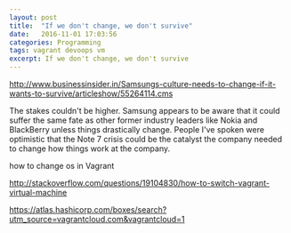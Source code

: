 ```yaml
---
layout: post
title:  "If we don't change, we don't survive"
date:   2016-11-01 17:03:56
categories: Programming
tags: vagrant devoops vm
excerpt: If we don't change, we don't survive
---
```


http://www.businessinsider.in/Samsungs-culture-needs-to-change-if-it-wants-to-survive/articleshow/55264114.cms

The stakes couldn't be higher. Samsung appears to be aware that it could suffer the same fate as other former industry leaders like Nokia and BlackBerry unless things drastically change. People I've spoken were optimistic that the Note 7 crisis could be the catalyst the company needed to change how things work at the company.

how to change os in Vagrant

http://stackoverflow.com/questions/19104830/how-to-switch-vagrant-virtual-machine

https://atlas.hashicorp.com/boxes/search?utm_source=vagrantcloud.com&vagrantcloud=1
